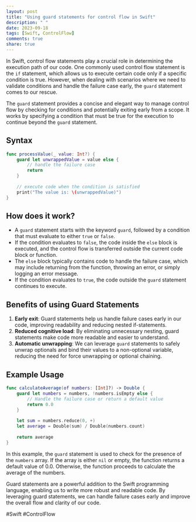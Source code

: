 ```yaml
---
layout: post
title: "Using guard statements for control flow in Swift"
description: " "
date: 2023-09-18
tags: [Swift, ControlFlow]
comments: true
share: true
---
```


In Swift, control flow statements play a crucial role in determining the execution path of our code. One commonly used control flow statement is the `if` statement, which allows us to execute certain code only if a specific condition is true. However, when dealing with scenarios where we need to validate conditions and handle the failure case early, the `guard` statement comes to our rescue.

The `guard` statement provides a concise and elegant way to manage control flow by checking for conditions and potentially exiting early from a scope. It works by specifying a condition that must be true for the execution to continue beyond the `guard` statement.

## Syntax
```swift
func processValue(_ value: Int?) {
    guard let unwrappedValue = value else {
        // handle the failure case
        return
    }
    
    // execute code when the condition is satisfied
    print("The value is: \(unwrappedValue)")
}
```

## How does it work?
- A `guard` statement starts with the keyword `guard`, followed by a condition that must evaluate to either `true` or `false`.
- If the condition evaluates to `false`, the code inside the `else` block is executed, and the control flow is transferred outside the current code block or function.
- The `else` block typically contains code to handle the failure case, which may include returning from the function, throwing an error, or simply logging an error message.
- If the condition evaluates to `true`, the code outside the `guard` statement continues to execute.

## Benefits of using Guard Statements
1. **Early exit**: Guard statements help us handle failure cases early in our code, improving readability and reducing nested if-statements.
2. **Reduced cognitive load**: By eliminating unnecessary nesting, guard statements make code more readable and easier to understand.
3. **Automatic unwrapping**: We can leverage `guard` statements to safely unwrap optionals and bind their values to a non-optional variable, reducing the need for force unwrapping or optional chaining.

## Example Usage

```swift
func calculateAverage(of numbers: [Int]?) -> Double {
    guard let numbers = numbers, !numbers.isEmpty else {
        // Handle the failure case or return a default value
        return 0.0
    }
    
    let sum = numbers.reduce(0, +)
    let average = Double(sum) / Double(numbers.count)
    
    return average
}
```

In this example, the `guard` statement is used to check for the presence of the `numbers` array. If the array is either `nil` or empty, the function returns a default value of 0.0. Otherwise, the function proceeds to calculate the average of the numbers.

Guard statements are a powerful addition to the Swift programming language, enabling us to write more robust and readable code. By leveraging guard statements, we can handle failure cases early and improve the overall flow and clarity of our code.

#Swift #ControlFlow
